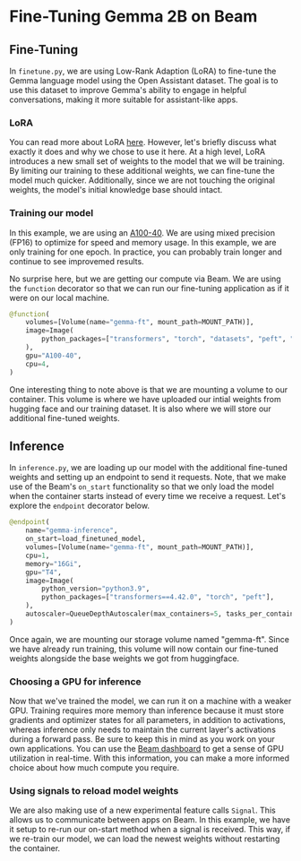 # Fine-Tuning Gemma 2B on Beam

## Fine-Tuning
In `finetune.py`, we are using Low-Rank Adaption (LoRA) to fine-tune the Gemma language model using the Open Assistant dataset. The goal is to use this dataset to improve Gemma's ability to engage in helpful conversations, making it more suitable for assistant-like apps. 

### LoRA
You can read more about LoRA [here](https://arxiv.org/abs/2106.09685). However, let's briefly discuss what exactly it does and why we chose to use it here. At a high level, LoRA introduces a new small set of weights to the model that we will be training. By limiting our training to these additional weights, we can fine-tune the model much quicker. Additionally, since we are not touching the original weights, the model's initial knowledge base should intact. 

### Training our model
In this example, we are using an [A100-40](https://www.nvidia.com/en-us/data-center/a100/). We are using mixed precision (FP16) to optimize for speed and memory usage. In this example, we are only training for one epoch. In practice, you can probably train longer and continue to see improvemed results. 

No surprise here, but we are getting our compute via Beam. We are using the `function` decorator so that we can run our fine-tuning application as if it were on our local machine. 
```python
@function(
    volumes=[Volume(name="gemma-ft", mount_path=MOUNT_PATH)],
    image=Image(
        python_packages=["transformers", "torch", "datasets", "peft", "bitsandbytes"]
    ),
    gpu="A100-40",
    cpu=4,
)
```
One interesting thing to note above is that we are mounting a volume to our container. This volume is where we have uploaded our intial weights from hugging face and our training dataset. It is also where we will store our additional fine-tuned weights. 

## Inference
In `inference.py`, we are loading up our model with the additional fine-tuned weights and setting up an endpoint to send it requests. Note, that we make use of the Beam's `on_start` functionality so that we only load the model when the container starts instead of every time we receive a request. Let's explore the `endpoint` decorator below. 
```python
@endpoint(
    name="gemma-inference",
    on_start=load_finetuned_model,
    volumes=[Volume(name="gemma-ft", mount_path=MOUNT_PATH)],
    cpu=1,
    memory="16Gi",
    gpu="T4",
    image=Image(
        python_version="python3.9",
        python_packages=["transformers==4.42.0", "torch", "peft"],
    ),
    autoscaler=QueueDepthAutoscaler(max_containers=5, tasks_per_container=1),
)
```
Once again, we are mounting our storage volume named "gemma-ft". Since we have already run training, this volume will now contain our fine-tuned weights alongside the base weights we got from huggingface. 

### Choosing a GPU for inference
Now that we've trained the model, we can run it on a machine with a weaker GPU. Training requires more memory than inference because it must store gradients and optimizer states for all parameters, in addition to activations, whereas inference only needs to maintain the current layer's activations during a forward pass. Be sure to keep this in mind as you work on your own applications. You can use the [Beam dashboard](https://platform.beam.cloud/) to get a sense of GPU utilization in real-time. With this information, you can make a more informed choice about how much compute you require. 

### Using signals to reload model weights
We are also making use of a new experimental feature calls `Signal`. This allows us to communicate between apps on Beam. In this example, we have it setup to re-run our on-start method when a signal is received. This way, if we re-train our model, we can load the newest weights without restarting the container.  